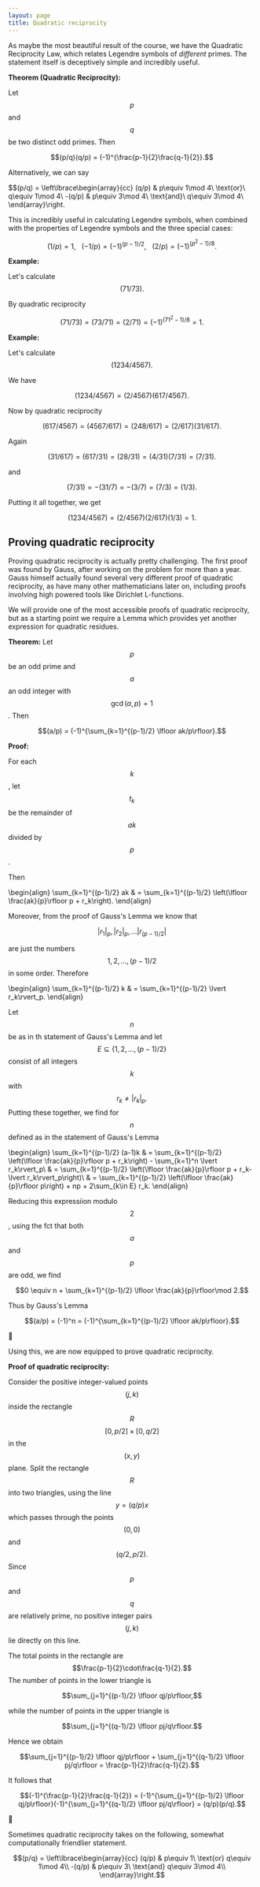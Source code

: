 ```yaml
---
layout: page
title: Quadratic reciprocity
---
```



As maybe the most beautiful result of the course, we have the Quadratic Reciprocity Law, which relates Legendre symbols of *different* primes.
The statement itself is deceptively simple and incredibly useful.

**Theorem (Quadratic Reciprocity):**

Let $$p$$ and $$q$$ be two distinct odd primes.  Then

$$(p/q)(q/p) = (-1)^{\frac{p-1}{2}\frac{q-1}{2}}.$$


Alternatively, we can say

$$(p/q) = \left\lbrace\begin{array}{cc}
 (q/p) & p\equiv 1\mod 4\ \text{or}\ q\equiv 1\mod 4\\
-(q/p) & p\equiv 3\mod 4\ \text{and}\ q\equiv 3\mod 4\\
\end{array}\right.

This is incredibly useful in calculating Legendre symbols, when combined with the properties of Legendre symbols and the three special cases:

$$(1/p) = 1,\ \ \ (-1/p) = (-1)^{(p-1)/2},\ \ \ (2/p) = (-1)^{(p^2-1)/8}.$$

**Example:**

Let's calculate $$(71/73).$$

By quadratic reciprocity

$$(71/73) = (73/71) = (2/71) = (-1)^{(71^2-1)/8} = 1.$$


**Example:**

Let's calculate $$(1234/4567).$$

We have

$$(1234/4567) = (2/4567)(617/4567).$$

Now by quadratic reciprocity

$$(617/4567) = (4567/617) = (248/617) = (2/617)(31/617).$$

Again

$$(31/617) = (617/31) = (28/31) = (4/31)(7/31) = (7/31).$$

and

$$(7/31) = -(31/7) = -(3/7) = (7/3) = (1/3).$$

Putting it all together, we get

$$(1234/4567) = (2/4567)(2/617)(1/3) = 1.$$


## Proving quadratic reciprocity

Proving quadratic reciprocity is actually pretty challenging.
The first proof was found by Gauss, after working on the problem for more than a year.
Gauss himself actually found several very different proof of quadratic reciprocity, as have many other mathematicians later on, including proofs involving high powered tools like Dirichlet L-functions.

We will provide one of the most accessible proofs of quadratic reciprocity, but as a starting point we require a Lemma which provides yet another expression for quadratic residues.

**Theorem:**  Let $$p$$ be an odd prime and $$a$$ an odd integer with $$\gcd(a,p) = 1$$.  Then

$$(a/p) = (-1)^{\sum_{k=1}^{(p-1)/2} \lfloor ak/p\rfloor}.$$

**Proof:**

For each $$k$$, let $$t_k$$ be the remainder of $$ak$$ divided by $$p$$.

Then

\begin{align}
\sum_{k=1}^{(p-1)/2} ak
  & = \sum_{k=1}^{(p-1)/2} \left(\lfloor \frac{ak}{p}\rfloor p  + r_k\right).
\end{align}

Moreover, from the proof of Gauss's Lemma we know that

$$\lvert r_1 \rvert_p, \lvert r_2 \rvert_p,\dots \lvert r_{(p-1)/2}\rvert$$ 

are just the numbers $$1,2,\dots, (p-1)/2$$ in some order.  Therefore

\begin{align}
\sum_{k=1}^{(p-1)/2} k
  & = \sum_{k=1}^{(p-1)/2} \lvert r_k\rvert_p.
\end{align}

Let $$n$$ be as in th statement of Gauss's Lemma and let $$E\subseteq \{1,2,\dots, (p-1)/2\}$$ consist of all integers $$k$$ with $$r_k\neq \lvert r_k\rvert_p.$$
Putting these together, we find for $$n$$ defined as in the statement of Gauss's Lemma

\begin{align}
\sum_{k=1}^{(p-1)/2} (a-1)k
  & = \sum_{k=1}^{(p-1)/2} \left(\lfloor \frac{ak}{p}\rfloor p  + r_k\right) - \sum_{k=1}^n \lvert r_k\rvert_p\\
  & = \sum_{k=1}^{(p-1)/2} \left(\lfloor \frac{ak}{p}\rfloor p  + r_k-\lvert r_k\rvert_p\right)\\
  & = \sum_{k=1}^{(p-1)/2} \left(\lfloor \frac{ak}{p}\rfloor p\right) + np + 2\sum_{k\in E} r_k.
\end{align}

Reducing this expressiion modulo $$2$$, using the fct that both $$a$$ and $$p$$ are odd, we find

$$0 \equiv n + \sum_{k=1}^{(p-1)/2} \lfloor \frac{ak}{p}\rfloor\mod 2.$$

Thus by Gauss's Lemma

$$(a/p) = (-1)^n = (-1)^{\sum_{k=1}^{(p-1)/2} \lfloor ak/p\rfloor}.$$

:black_square_button:


Using this, we are now equipped to prove quadratic reciprocity.

**Proof of quadratic reciprocity:**

Consider the positive integer-valued points $$(j,k)$$ inside the rectangle $$R$$ $$[0,p/2]\times [0,q/2]$$ in the $$(x,y)$$ plane.
Split the rectangle $$R$$ into two triangles, using the line $$y=(q/p)x$$ which passes through the points $$(0,0)$$ and $$(q/2,p/2).$$
Since $$p$$ and $$q$$ are relatively prime, no positive integer pairs $$(j,k)$$ lie directly on this line.

The total points in the rectangle are $$\frac{p-1}{2}\cdot\frac{q-1}{2}.$$
The number of points in the lower triangle is

$$\sum_{j=1}^{(p-1)/2} \lfloor qj/p\rfloor,$$

while the number of points in the upper triangle is

$$\sum_{j=1}^{(q-1)/2} \lfloor pj/q\rfloor.$$

Hence we obtain

$$\sum_{j=1}^{(p-1)/2} \lfloor qj/p\rfloor + \sum_{j=1}^{(q-1)/2} \lfloor pj/q\rfloor = \frac{p-1}{2}\frac{q-1}{2}.$$

It follows that

$$(-1)^{\frac{p-1}{2}\frac{q-1}{2}} = (-1)^{\sum_{j=1}^{(p-1)/2} \lfloor qj/p\rfloor}(-1)^{\sum_{j=1}^{(q-1)/2} \lfloor pj/q\rfloor} = (q/p)(p/q).$$

:black_square_button:


Sometimes quadratic reciprocity takes on the following, somewhat computationally friendlier statement.

$$(p/q) = \left\lbrace\begin{array}{cc}
 (q/p) & p\equiv 1\ \text{or}  q\equiv 1\mod 4\\
-(q/p) & p\equiv 3\ \text{and} q\equiv 3\mod 4\\
\end{array}\right.$$



